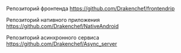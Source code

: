 Репозиторий фронтенда            https://github.com/Drakenchef/frontendrip

Репозиторий нативного приложения https://github.com/Drakenchef/NativeAndroid

Репозиторий асинхронного сервиса https://github.com/Drakenchef/Async_server
